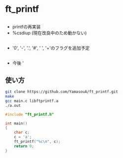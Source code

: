# ft_printf

##
- printfの再実装
- %csdiup (現在改良中のため動かない)

##
- '0', '-', '.', '#', ' ', '+'のフラグを追加予定

##
- 今後 '

## 使い方
```bash
git clone https://github.com/YamasouA/ft_printf.git
make
gcc main.c libftprintf.a
./a.out
```
```c
#include "ft_printf.h"

int main()
{
    char c;
    c = 'a';
    ft_printf("%c\n", c);
    return 0;
}
```
